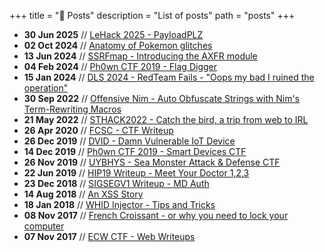 +++
title = "📝 Posts"
description = "List of posts"
path = "posts"
+++

* **30 Jun 2025** // [LeHack 2025 - PayloadPLZ](/blog/payload-plz/)
* **02 Oct 2024** // [Anatomy of Pokemon glitches](/blog/pokemon-glitches)
* **13 Jun 2024** // [SSRFmap - Introducing the AXFR module](/blog/ssrfmap-axfr)
* **04 Feb 2024** // [Ph0wn CTF 2019 - Flag Digger](/blog/ph0wn-flag-digger)
* **15 Jan 2024** // [DLS 2024 - RedTeam Fails - "Oops my bad I ruined the operation"](/blog/drink-love-share-rump)
* **30 Sep 2022** // [Offensive Nim - Auto Obfuscate Strings with Nim's Term-Rewriting Macros](/blog/auto-obfuscate-strings-with-nim)
* **21 May 2022** // [STHACK2022 - Catch the bird, a trip from web to IRL](/blog/sthack2022)
* **26 Apr 2020** // [FCSC - CTF Writeup](/blog/fcsc)
* **26 Dec 2019** // [DVID - Damn Vulnerable IoT Device](/blog/dvid)
* **14 Dec 2019** // [Ph0wn CTF 2019 - Smart Devices CTF](/blog/ph0wn-ctf)
* **26 Nov 2019** // [UYBHYS - Sea Monster Attack & Defense CTF](/blog/seamonsterctf)
* **22 Jun 2019** // [HIP19 Writeup - Meet Your Doctor 1,2,3](/blog/hip19-meetyourdoctor)
* **23 Dec 2018** // [SIGSEGV1 Writeup - MD Auth](/blog/sigsegv-md-auth)
* **14 Aug 2018** // [An XSS Story](/blog/an-xss-story)
* **18 Jan 2018** // [WHID Injector - Tips and Tricks](/blog/whidinjector)
* **08 Nov 2017** // [French Croissant - or why you need to lock your computer](/blog/frenchcroissant)
* **07 Nov 2017** // [ECW CTF - Web Writeups](/blog/ecw-ctf)
